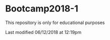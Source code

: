 # Bootcamp2018-1
This repository is only for educational purposes

Last modified 06/12/2018 at 12:19pm